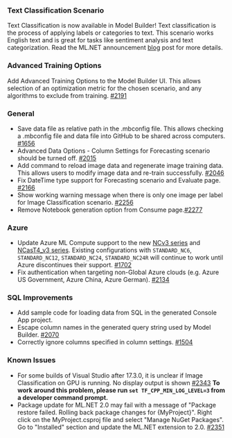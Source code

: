 ### Text Classification Scenario
Text Classification is now available in Model Builder! Text classification is the process of applying labels or categories to text. This scenario works English text and is great for tasks like sentiment analysis and text categorization. Read the ML.NET announcement  [blog](https://devblogs.microsoft.com/dotnet/introducing-the-ml-dotnet-text-classification-api-preview/) post for more details. 

### Advanced Training Options 
Add Advanced Training Options to the Model Builder UI. This allows selection of an optimization metric for the chosen scenario, and any algorithms to exclude from training. [#2191](https://github.com/dotnet/machinelearning-modelbuilder/issues/2191)

### General
- Save data file as relative path in the .mbconfig file. This allows checking a .mbconfig file and data file into GitHub to be shared across computers. [#1656](https://github.com/dotnet/machinelearning-modelbuilder/issues/1656)
- Advanced Data Options - Column Settings for Forecasting scenario should be turned off. [#2015](https://github.com/dotnet/machinelearning-modelbuilder/issues/2015)
- Add command to reload image data and regenerate image training data. This allows users to modify image data and re-train successfully. [#2046](https://github.com/dotnet/machinelearning-modelbuilder/issues/2046)
- Fix DateTime type support for Forecasting scenario and Evaluate page. [#2166](https://github.com/dotnet/machinelearning-modelbuilder/issues/2166)
- Show working warning message when there is only one image per label for Image Classification scenario. [#2256](https://github.com/dotnet/machinelearning-modelbuilder/issues/2256)
- Remove Notebook generation option from Consume page.[#2277](https://github.com/dotnet/machinelearning-modelbuilder/issues/2277)

### Azure 
- Update Azure ML Compute support to the new [NCv3 series](https://learn.microsoft.com/en-us/azure/virtual-machines/ncv3-series) and [NCasT4_v3 series](https://learn.microsoft.com/en-us/azure/virtual-machines/nct4-v3-series).  Existing configurations with `STANDARD_NC6`, `STANDARD_NC12`, `STANDARD_NC24`, `STANDARD_NC24R` will continue to work until Azure discontinues their support. [#1702](https://github.com/dotnet/machinelearning-modelbuilder/issues/1702)
- Fix authentication when targeting non-Global Azure clouds (e.g. Azure US Government, Azure China, Azure German). [#2134](https://github.com/dotnet/machinelearning-modelbuilder/issues/2134)

### SQL Improvements 
- Add sample code for loading data from SQL in the generated Console App project. 
- Escape column names in the generated query string used by Model Builder. [#2070](https://github.com/dotnet/machinelearning-modelbuilder/issues/2070)
- Correctly ignore columns specified in column settings. [#1504](https://github.com/dotnet/machinelearning-modelbuilder/issues/1504)

### Known Issues
- For some builds of Visual Studio after 17.3.0, it is unclear if Image Classification on GPU is running. No display output is shown [#2343](https://github.com/dotnet/machinelearning-modelbuilder/issues/2343) **To work around this problem, please run `set TF_CPP_MIN_LOG_LEVEL=3` from a developer command prompt.**
- Package update for ML.NET 2.0 may fail with a message of "Package restore failed. Rolling back package changes for {MyProject}". Right click on the MyProject.csproj file and select "Manage NuGet Packages". Go to "Installed" section and update the ML.NET extension to 2.0. [#2351](https://github.com/dotnet/machinelearning-modelbuilder/issues/2351)

